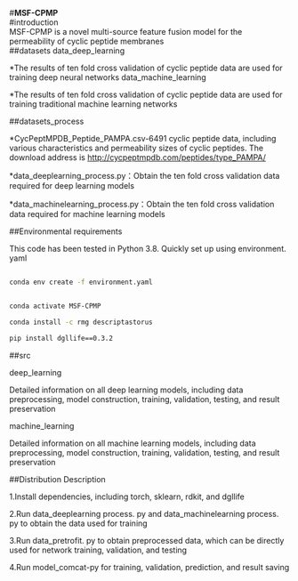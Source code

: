 #**MSF-CPMP**   
#introduction   
MSF-CPMP is a novel multi-source feature fusion model for the permeability of cyclic peptide membranes   
##datasets
data_deep_learning

*The results of ten fold cross validation of cyclic peptide data are used for training deep neural networks
data_machine_learning

*The results of ten fold cross validation of cyclic peptide data are used for training traditional machine learning networks

##datasets_process

*CycPeptMPDB_Peptide_PAMPA.csv-6491 cyclic peptide data, including various characteristics and permeability sizes of cyclic peptides. The download address is http://cycpeptmpdb.com/peptides/type_PAMPA/

*data_deeplearning_process.py：Obtain the ten fold cross validation data required for deep learning models

*data_machinelearning_process.py：Obtain the ten fold cross validation data required for machine learning models

##Environmental requirements

This code has been tested in Python 3.8. Quickly set up using environment. yaml

```bash

conda env create -f environment.yaml

```

```bash

conda activate MSF-CPMP

conda install -c rmg descriptastorus

pip install dgllife==0.3.2

```
##src

deep_learning

Detailed information on all deep learning models, including data preprocessing, model construction, training, validation, testing, and result preservation

machine_learning

Detailed information on all machine learning models, including data preprocessing, model construction, training, validation, testing, and result preservation

##Distribution Description

1.Install dependencies, including torch, sklearn, rdkit, and dgllife 

2.Run data_deeplearning process. py and data_machinelearning process. py to obtain the data used for training

3.Run data_pretrofit. py to obtain preprocessed data, which can be directly used for network training, validation, and testing

4.Run model_comcat-py for training, validation, prediction, and result saving
